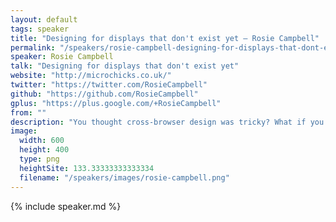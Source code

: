 ```yaml
---
layout: default
tags: speaker
title: "Designing for displays that don't exist yet – Rosie Campbell"
permalink: "/speakers/rosie-campbell-designing-for-displays-that-dont-exist-yet.html"
speaker: Rosie Campbell
talk: "Designing for displays that don't exist yet"
website: "http://microchicks.co.uk/"
twitter: "https://twitter.com/RosieCampbell"
github: "https://github.com/RosieCampbell"
gplus: "https://plus.google.com/+RosieCampbell"
from: ""
description: "You thought cross-browser design was tricky? What if you had to develop for ten or twenty years in the future, when we can no longer assume displays will be rectangular, flat or even completely unobstructed? Our screens are changing, and BBC R&D are anticipating and prototyping user experiences for technology that hasn't even been invented yet. From wearable tech to electronic wallpaper, this is the ultimate evolution of responsive design. Find out how we're using JavaScript to push it to its limits.\n"
image: 
  width: 600
  height: 400
  type: png
  heightSite: 133.33333333333334
  filename: "/speakers/images/rosie-campbell.png"
---
```


{% include speaker.md %}
